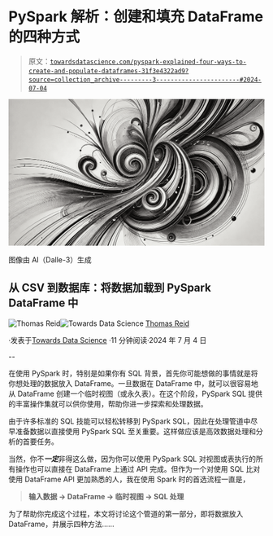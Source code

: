 # PySpark 解析：创建和填充 DataFrame 的四种方式

> 原文：[`towardsdatascience.com/pyspark-explained-four-ways-to-create-and-populate-dataframes-31f3e4322ad9?source=collection_archive---------3-----------------------#2024-07-04`](https://towardsdatascience.com/pyspark-explained-four-ways-to-create-and-populate-dataframes-31f3e4322ad9?source=collection_archive---------3-----------------------#2024-07-04)

![](img/49e4e3686f9183a0297651c636080f94.png)

图像由 AI（Dalle-3）生成

## 从 CSV 到数据库：将数据加载到 PySpark DataFrame 中

[](https://medium.com/@thomas_reid?source=post_page---byline--31f3e4322ad9--------------------------------)![Thomas Reid](https://medium.com/@thomas_reid?source=post_page---byline--31f3e4322ad9--------------------------------)[](https://towardsdatascience.com/?source=post_page---byline--31f3e4322ad9--------------------------------)![Towards Data Science](https://towardsdatascience.com/?source=post_page---byline--31f3e4322ad9--------------------------------) [Thomas Reid](https://medium.com/@thomas_reid?source=post_page---byline--31f3e4322ad9--------------------------------)

·发表于[Towards Data Science](https://towardsdatascience.com/?source=post_page---byline--31f3e4322ad9--------------------------------) ·11 分钟阅读·2024 年 7 月 4 日

--

在使用 PySpark 时，特别是如果你有 SQL 背景，首先你可能想做的事情就是将你想处理的数据放入 DataFrame。一旦数据在 DataFrame 中，就可以很容易地从 DataFrame 创建一个临时视图（或永久表）。在这个阶段，PySpark SQL 提供的丰富操作集就可以供你使用，帮助你进一步探索和处理数据。

由于许多标准的 SQL 技能可以轻松转移到 PySpark SQL，因此在处理管道中尽早准备数据以直接使用 PySpark SQL 至关重要。这样做应该是高效数据处理和分析的首要任务。

当然，你不***一定***非得这么做，因为你可以使用 PySpark SQL 对视图或表执行的所有操作也可以直接在 DataFrame 上通过 API 完成。但作为一个对使用 SQL 比对使用 DataFrame API 更加熟悉的人，我在使用 Spark 时的首选流程一直是，

> **输入数据 -> DataFrame -> 临时视图 -> SQL 处理**

为了帮助你完成这个过程，本文将讨论这个管道的第一部分，即将数据放入 DataFrame，并展示四种方法……
